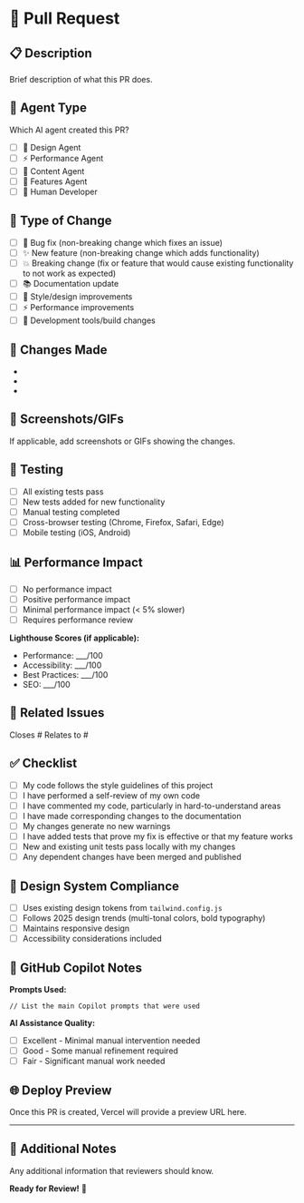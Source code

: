 # 🚀 Pull Request

## 📋 Description

Brief description of what this PR does.

## 🤖 Agent Type

Which AI agent created this PR?

- [ ] 🎨 Design Agent
- [ ] ⚡ Performance Agent
- [ ] 📝 Content Agent
- [ ] 🚀 Features Agent
- [ ] 👤 Human Developer

## 🔄 Type of Change

- [ ] 🐛 Bug fix (non-breaking change which fixes an issue)
- [ ] ✨ New feature (non-breaking change which adds functionality)
- [ ] 💥 Breaking change (fix or feature that would cause existing functionality to not work as
      expected)
- [ ] 📚 Documentation update
- [ ] 🎨 Style/design improvements
- [ ] ⚡ Performance improvements
- [ ] 🔧 Development tools/build changes

## 🎯 Changes Made

-
-
-

## 📱 Screenshots/GIFs

If applicable, add screenshots or GIFs showing the changes.

## 🧪 Testing

- [ ] All existing tests pass
- [ ] New tests added for new functionality
- [ ] Manual testing completed
- [ ] Cross-browser testing (Chrome, Firefox, Safari, Edge)
- [ ] Mobile testing (iOS, Android)

## 📊 Performance Impact

- [ ] No performance impact
- [ ] Positive performance impact
- [ ] Minimal performance impact (< 5% slower)
- [ ] Requires performance review

**Lighthouse Scores (if applicable):**

- Performance: \_\_\_/100
- Accessibility: \_\_\_/100
- Best Practices: \_\_\_/100
- SEO: \_\_\_/100

## 🔗 Related Issues

Closes # Relates to #

## ✅ Checklist

- [ ] My code follows the style guidelines of this project
- [ ] I have performed a self-review of my own code
- [ ] I have commented my code, particularly in hard-to-understand areas
- [ ] I have made corresponding changes to the documentation
- [ ] My changes generate no new warnings
- [ ] I have added tests that prove my fix is effective or that my feature works
- [ ] New and existing unit tests pass locally with my changes
- [ ] Any dependent changes have been merged and published

## 🎨 Design System Compliance

- [ ] Uses existing design tokens from `tailwind.config.js`
- [ ] Follows 2025 design trends (multi-tonal colors, bold typography)
- [ ] Maintains responsive design
- [ ] Accessibility considerations included

## 🤖 GitHub Copilot Notes

**Prompts Used:**

```
// List the main Copilot prompts that were used
```

**AI Assistance Quality:**

- [ ] Excellent - Minimal manual intervention needed
- [ ] Good - Some manual refinement required
- [ ] Fair - Significant manual work needed

## 🌐 Deploy Preview

Once this PR is created, Vercel will provide a preview URL here.

---

## 📝 Additional Notes

Any additional information that reviewers should know.

**Ready for Review!** 🎉
